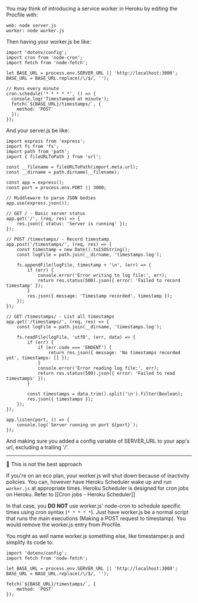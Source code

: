 You may think of introducing a service worker in Heroku by editing the Procfile with:
```
web: node server.js  
worker: node worker.js
```

Then having your worker.js be like:
```
import 'dotenv/config';  
import cron from 'node-cron';  
import fetch from 'node-fetch';  
  
let BASE_URL = process.env.SERVER_URL || 'http://localhost:3000';  
BASE_URL = BASE_URL.replace(/\/$/, '');   

// Runs every minute
cron.schedule('* * * * *', () => {  
  console.log('Timestamped at minute');  
  fetch(`${BASE_URL}/timestamps/`, {  
    method: 'POST'  
  });  
});
```

And your server.js be like:
```
import express from 'express';  
import fs from 'fs';  
import path from 'path';  
import { fileURLToPath } from 'url';  
  
const __filename = fileURLToPath(import.meta.url);  
const __dirname = path.dirname(__filename);  
  
const app = express();  
const port = process.env.PORT || 3000;  
  
// Middleware to parse JSON bodies  
app.use(express.json());  
  
// GET / - Basic server status  
app.get('/', (req, res) => {  
    res.json({ status: 'Server is running' });  
});  
  
// POST /timestamps/ - Record timestamp  
app.post('/timestamps/', (req, res) => {  
    const timestamp = new Date().toISOString();  
    const logFile = path.join(__dirname, 'timestamps.log');  
      
    fs.appendFile(logFile, timestamp + '\n', (err) => {  
        if (err) {  
            console.error('Error writing to log file:', err);  
            return res.status(500).json({ error: 'Failed to record timestamp' });  
        }  
        res.json({ message: 'Timestamp recorded', timestamp });  
    });  
});  
  
// GET /timestamps/ - List all timestamps  
app.get('/timestamps/', (req, res) => {  
    const logFile = path.join(__dirname, 'timestamps.log');  
      
    fs.readFile(logFile, 'utf8', (err, data) => {  
        if (err) {  
            if (err.code === 'ENOENT') {  
                return res.json({ message: 'No timestamps recorded yet', timestamps: [] });  
            }  
            console.error('Error reading log file:', err);  
            return res.status(500).json({ error: 'Failed to read timestamps' });  
        }  
          
        const timestamps = data.trim().split('\n').filter(Boolean);  
        res.json({ timestamps });  
    });  
});  
  
app.listen(port, () => {  
    console.log(`Server running on port ${port}`);  
}); 
```

And making sure you added a config variable of SERVER_URL to your app's url, excluding a trailing '/'.

---

🛑 This is not the best approach

If you're on an eco plan, your worker.js will shut down because of inactivity policies. You can, however have Heroku Scheduler wake up and run `worker.js` at appropriate times. Heroku Scheduler is designed for cron jobs on Heroku. Refer to [[Cron jobs - Heroku Scheduler]]

In that case, you **DO NOT** use worker.js' node-cron to schedule specific times using cron syntax (`* * * * *`). Just have worker.js be a normal script that runs the main executions (Making a POST request to timestamp). You would remove the worker.js entry from Procfile.

You might as well name worker.js something else, like timestamper.js and simplify its code to:
```
import 'dotenv/config';  
import fetch from 'node-fetch';  
  
let BASE_URL = process.env.SERVER_URL || 'http://localhost:3000';  
BASE_URL = BASE_URL.replace(/\/$/, '');  
  
fetch(`${BASE_URL}/timestamps/`, {  
	method: 'POST'  
});  
```